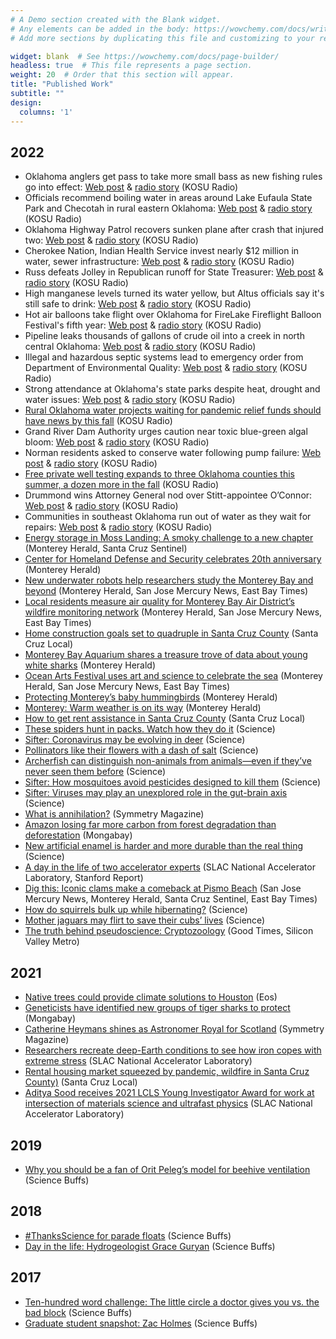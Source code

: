 ```yaml
---
# A Demo section created with the Blank widget.
# Any elements can be added in the body: https://wowchemy.com/docs/writing-markdown-latex/
# Add more sections by duplicating this file and customizing to your requirements.

widget: blank  # See https://wowchemy.com/docs/page-builder/
headless: true  # This file represents a page section.
weight: 20  # Order that this section will appear.
title: "Published Work"
subtitle: ""
design:
  columns: '1'
---
```


## 2022
- Oklahoma anglers get pass to take more small bass as new fishing rules go into effect: [Web post]([https://www.kosu.org/energy-environment/2022-09-02/officials-recommend-boiling-water-in-areas-around-lake-eufaula-state-park-and-checotah-in-rural-eastern-oklahoma](https://www.kosu.org/energy-environment/2022-09-12/oklahoma-anglers-get-pass-to-take-more-small-bass-as-new-fishing-rules-go-into-effect)) & [radio story](https://www.kosu.org/podcast/the-kosu-daily/2022-09-12/headlines-norman-turnpike-extension-988-crisis-line-college-football-poll) (KOSU Radio)
- Officials recommend boiling water in areas around Lake Eufaula State Park and Checotah in rural eastern Oklahoma: [Web post](https://www.kosu.org/energy-environment/2022-09-02/officials-recommend-boiling-water-in-areas-around-lake-eufaula-state-park-and-checotah-in-rural-eastern-oklahoma) & [radio story](https://www.kosu.org/podcast/the-kosu-daily/2022-09-06/headlines-religion-and-republicans-tulsa-homelessness-and-state-film-office) (KOSU Radio)
- Oklahoma Highway Patrol recovers sunken plane after crash that injured two: [Web post](https://www.kosu.org/local-news/2022-08-31/oklahoma-highway-patrol-recovers-sunken-plane-after-crash-that-injured-two) & [radio story](https://www.kosu.org/podcast/the-kosu-daily/2022-08-31/headlines-recreational-marijuana-norman-turnpike-protest-cowboy-football) (KOSU Radio)
- Cherokee Nation, Indian Health Service invest nearly $12 million in water, sewer infrastructure: [Web post](https://www.kosu.org/energy-environment/2022-08-29/cherokee-nation-indian-health-service-invest-nearly-12-million-in-water-sewer-infrastructure) & [radio story](https://www.kosu.org/podcast/the-kosu-daily/2022-08-29/headlines-rainy-day-funds-certified-teachers-animal-safety) (KOSU Radio)
- Russ defeats Jolley in Republican runoff for State Treasurer: [Web post](https://www.kosu.org/oklahoma-runoff-election-results-2022) & [radio story](https://www.kosu.org/podcast/the-kosu-daily/2022-08-24/headlines-election-results-marijuana-and-gun-laws-blue-whale-comedy-festival) (KOSU Radio)
- High manganese levels turned its water yellow, but Altus officials say it's still safe to drink: [Web post](https://www.kosu.org/energy-environment/2022-08-18/high-manganese-levels-turned-its-water-yellow-but-altus-officials-say-its-still-safe-to-drink) & [radio story](https://www.kosu.org/podcast/the-kosu-daily/2022-08-19/headlines-covid-19-latest-kevin-calvey-investigation-sooner-tailgating) (KOSU Radio)
- Hot air balloons take flight over Oklahoma for FireLake Fireflight Balloon Festival's fifth year: [Web post](https://www.kosu.org/arts-culture/2022-08-12/hot-air-balloons-take-flight-over-oklahoma-for-firelake-fireflight-balloon-festivals-fifth-year) & [radio story](https://www.kosu.org/podcast/the-kosu-daily/2022-08-15/headlines-okc-school-bond-lake-hefner-water-fireflight-balloon-festval) (KOSU Radio)
- Pipeline leaks thousands of gallons of crude oil into a creek in north central Oklahoma: [Web post](https://www.kosu.org/energy-environment/2022-08-10/pipeline-leaks-thousands-of-gallons-of-crude-oil-into-a-creek-in-north-central-oklahoma) & [radio story](https://www.kosu.org/podcast/the-kosu-daily/2022-08-10/headlines-norman-turnpike-expansion-critical-race-theory-remembering-clu-galager) (KOSU Radio)
- Illegal and hazardous septic systems lead to emergency order from Department of Environmental Quality: [Web post](https://www.kosu.org/energy-environment/2022-08-04/illegal-and-hazardous-septic-systems-lead-to-emergency-order-from-department-of-environmental-quality) & [radio story](https://open.spotify.com/episode/3dMZVMh4ToY4GkujKBskvV?si=80c879bd5c574f70) (KOSU Radio)
- Strong attendance at Oklahoma's state parks despite heat, drought and water issues: [Web post](https://www.kosu.org/local-news/2022-08-01/strong-attendance-at-oklahomas-state-parks-despite-heat-drought-and-water-issues) & [radio story](https://www.kosu.org/podcast/the-kosu-daily/2022-08-01/headlines-kansas-abortion-vote-mcgirt-impacts-cockfighting-jurisdiction-reservation-dogs-season-two) (KOSU Radio)
- [Rural Oklahoma water projects waiting for pandemic relief funds should have news by this fall](https://www.kosu.org/energy-environment/2022-07-25/rural-oklahoma-water-projects-waiting-for-pandemic-relief-funds-should-have-news-by-this-fall) (KOSU Radio)
- Grand River Dam Authority urges caution near toxic blue-green algal bloom: [Web post](https://www.kosu.org/local-news/2022-07-11/grand-river-dam-authority-urges-caution-near-toxic-blue-green-algal-bloom) & [radio story](https://www.kosu.org/podcast/the-kosu-daily/2022-07-12/headlines-crisis-pregnancies-new-turnpike-projects-shawnee-youth-rodeo) (KOSU Radio)
- Norman residents asked to conserve water following pump failure: [Web post](https://www.kosu.org/local-news/2022-07-08/norman-residents-asked-to-conserve-water-following-pump-failure) & [radio story](https://www.kosu.org/podcast/the-kosu-daily/2022-07-08/headlines-extreme-weekend-temperatures-tulsa-schools-audit-preseason-football-polling) (KOSU Radio)
- [Free private well testing expands to three Oklahoma counties this summer, a dozen more in the fall](https://www.kosu.org/local-news/2022-07-06/free-private-well-testing-expands-to-three-oklahoma-counties-this-summer-a-dozen-more-in-the-fall) (KOSU Radio)
- Drummond wins Attorney General nod over Stitt-appointee O’Connor: [Web post](https://www.kosu.org/oklahoma-primary-election-results-2022-live-updates) & [radio story](https://www.kosu.org/podcast/the-kosu-daily/2022-06-29/headlines-primary-elections-high-gas-prices-summer-weather-fashion) (KOSU Radio)
- Communities in southeast Oklahoma run out of water as they wait for repairs: [Web post](https://www.kosu.org/energy-environment/2022-06-16/communities-in-southeast-oklahoma-run-out-of-water-as-they-wait-for-repairs) & [radio story](https://www.kosu.org/podcast/the-kosu-daily/2022-06-17/headlines-illegal-medical-marijuana-crackdown-sardis-lake-water-juneteenth-on-the-east) (KOSU Radio)
- [Energy storage in Moss Landing: A smoky challenge to a new chapter](https://www.montereyherald.com/2022/06/12/energy-storage-in-moss-landing-a-smoky-challenge-to-a-new-chapter/) (Monterey Herald, Santa Cruz Sentinel)
- [Center for Homeland Defense and Security celebrates 20th anniversary](https://www.montereyherald.com/2022/05/30/center-for-homeland-defense-and-security-celebrates-20th-anniversary/) (Monterey Herald)
- [New underwater robots help researchers study the Monterey Bay and beyond](https://www.montereyherald.com/2022/05/28/new-underwater-robots-help-researchers-study-the-monterey-bay-and-beyond/) (Monterey Herald, San Jose Mercury News, East Bay Times)
- [Local residents measure air quality for Monterey Bay Air District’s wildfire monitoring network](https://www.montereyherald.com/2022/05/21/local-residents-measure-air-quality-for-monterey-bay-air-districts-wildfire-monitoring-network/) (Monterey Herald, San Jose Mercury News, East Bay Times)
- [Home construction goals set to quadruple in Santa Cruz County](https://santacruzlocal.org/2022/05/13/home-construction-goals-set-to-to-quadruple-in-santa-cruz-county/) (Santa Cruz Local)
- [Monterey Bay Aquarium shares a treasure trove of data about young white sharks](https://www.montereyherald.com/2022/04/25/monterey-bay-aquarium-shares-a-treasure-trove-of-data-about-young-white-sharks/) (Monterey Herald)
- [Ocean Arts Festival uses art and science to celebrate the sea](https://www.montereyherald.com/2022/04/08/ocean-arts-festival-uses-art-and-science-to-celebrate-the-sea/) (Monterey Herald, San Jose Mercury News, East Bay Times)
- [Protecting Monterey’s baby hummingbirds](https://www.montereyherald.com/2022/04/05/protecting-montereys-baby-hummingbirds/) (Monterey Herald)
- [Monterey: Warm weather is on its way](https://www.montereyherald.com/2022/04/04/monterey-warm-weather-is-on-its-way/) (Monterey Herald)
- [How to get rent assistance in Santa Cruz County](https://santacruzlocal.org/rent-help/) (Santa Cruz Local)
- [These spiders hunt in packs. Watch how they do it](https://www.science.org/content/article/these-spiders-hunt-packs-watch-how-they-do-it) (Science)
- [Sifter: Coronavirus may be evolving in deer](https://www.science.org/content/article/coronavirus-may-be-evolving-deer) (Science)
- [Pollinators like their flowers with a dash of salt](https://www.science.org/content/article/pollinators-their-flowers-dash-salt) (Science)
- [Archerfish can distinguish non-animals from animals—even if they’ve never seen them before](https://www.science.org/content/article/archerfish-can-distinguish-animals-nonanimals-even-if-they-ve-never-seen-them) (Science)
- [Sifter: How mosquitoes avoid pesticides designed to kill them](https://www.science.org/content/article/how-mosquitoes-avoid-pesticides-designed-kill-them) (Science)
- [Sifter: Viruses may play an unexplored role in the gut-brain axis](https://www.science.org/content/article/viruses-may-play-unexplored-role-gut-brain-axis) (Science)
- [What is annihilation?](https://www.symmetrymagazine.org/article/what-is-annihilation) (Symmetry Magazine)
- [Amazon losing far more carbon from forest degradation than deforestation](https://news.mongabay.com/2022/02/amazon-losing-far-more-carbon-from-forest-degradation-than-deforestation-study/) (Mongabay)
- [New artificial enamel is harder and more durable than the real thing](https://www.science.org/content/article/new-artificial-enamel-harder-and-more-durable-real-thing) (Science)
- [A day in the life of two accelerator experts](https://www6.slac.stanford.edu/news/2022-02-02-day-life-two-accelerator-experts.aspx) (SLAC National Accelerator Laboratory, Stanford Report)
- [Dig this: Iconic clams make a comeback at Pismo Beach](https://graycenwheeler.com/uploads/20220204_SanJoseMerc_Clams.pdf) (San Jose Mercury News, Monterey Herald, Santa Cruz Sentinel, East Bay Times)
- [How do squirrels bulk up while hibernating?](https://www.science.org/content/article/how-do-squirrels-bulk-while-hibernating) (Science)
- [Mother jaguars may flirt to save their cubs’ lives](https://www.science.org/content/article/mother-jaguars-may-flirt-save-their-cubs-lives) (Science)
- [The truth behind pseudoscience: Cryptozoology](https://goodtimes.sc/cover-stories/pseudoscience/) (Good Times, Silicon Valley Metro)

## 2021
- [Native trees could provide climate solutions to Houston](https://eos.org/articles/native-super-trees-could-provide-climate-solutions-to-houston) (Eos)
- [Geneticists have identified new groups of tiger sharks to protect](https://news.mongabay.com/2021/11/geneticists-have-identified-new-groups-of-tiger-sharks-to-protect/) (Mongabay)
- [Catherine Heymans shines as Astronomer Royal for Scotland](https://www.symmetrymagazine.org/article/catherine-heymans-shines-as-astronomer-royal-for-scotland) (Symmetry Magazine)
- [Researchers recreate deep-Earth conditions to see how iron copes with extreme stress](https://www6.slac.stanford.edu/news/2021-11-11-researchers-recreate-deep-earth-conditions-see-how-iron-copes-extreme-stress.aspx) (SLAC National Accelerator Laboratory)
- [Rental housing market squeezed by pandemic, wildfire in Santa Cruz County)](https://santacruzlocal.org/2021/10/22/rental-housing-market-squeezed-by-pandemic-wildfire-in-santa-cruz-county/) (Santa Cruz Local)
- [Aditya Sood receives 2021 LCLS Young Investigator Award for work at intersection of materials science and ultrafast physics](https://www6.slac.stanford.edu/news/2021-10-14-aditya-sood-receives-2021-lcls-young-investigator-award) (SLAC National Accelerator Laboratory)

## 2019
- [Why you should be a fan of Orit Peleg’s model for beehive ventilation](https://sciencebuffs.org/2019/04/02/why-you-should-be-a-big-fan-of-orit-pelegs-model-for-beehive-ventilation/) (Science Buffs) 

## 2018
- [#ThanksScience for parade floats](https://sciencebuffs.org/2018/11/21/thanksgiving-thanksscience-thanks-for-parade-floats/) (Science Buffs)
- [Day in the life: Hydrogeologist Grace Guryan](https://sciencebuffs.org/2018/07/02/day-in-the-life-grace-guryan/) (Science Buffs)

## 2017
- [Ten-hundred word challenge: The little circle a doctor gives you vs. the bad block](https://sciencebuffs.org/2017/12/07/ten-hundred-word-challenge-part-6/) (Science Buffs)
- [Graduate student snapshot: Zac Holmes](https://sciencebuffs.org/2017/11/21/graduate-student-snapshot-zac-holmes/) (Science Buffs)

